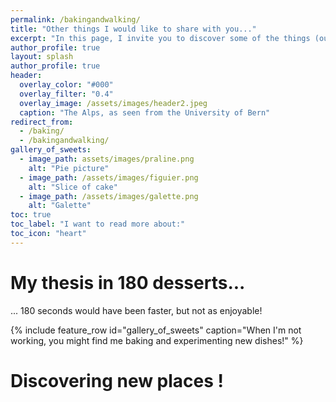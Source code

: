 ```yaml
---
permalink: /bakingandwalking/
title: "Other things I would like to share with you..."
excerpt: "In this page, I invite you to discover some of the things (outside the academic world) that I enjoyed over the last years! "
author_profile: true
layout: splash
author_profile: true
header:
  overlay_color: "#000"
  overlay_filter: "0.4"
  overlay_image: /assets/images/header2.jpeg
  caption: "The Alps, as seen from the University of Bern"
redirect_from: 
  - /baking/
  - /bakingandwalking/
gallery_of_sweets:
  - image_path: assets/images/praline.png
    alt: "Pie picture"
  - image_path: /assets/images/figuier.png
    alt: "Slice of cake"
  - image_path: /assets/images/galette.png
    alt: "Galette"
toc: true
toc_label: "I want to read more about:"
toc_icon: "heart" 
---
```



# My thesis in 180 desserts...

... 180 seconds would have been faster, but not as enjoyable!

{% include feature_row id="gallery_of_sweets" caption="When I'm not working, you might find me baking and experimenting new dishes!" %}

# Discovering new places !